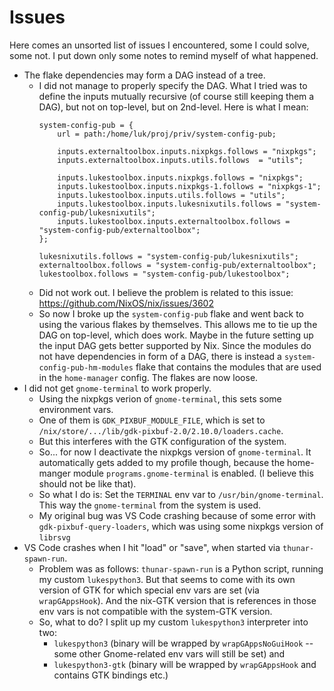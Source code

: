 # Issues

Here comes an unsorted list of issues I encountered, some I could solve, some not. I put down only some notes to remind myself of what happened.

- The flake dependencies may form a DAG instead of a tree.
    - I did not manage to properly specify the DAG. What I tried was to define the inputs mutually recursive (of course still keeping them a DAG), but not on top-level, but on 2nd-level. Here is what I mean:
        ```
        system-config-pub = {
            url = path:/home/luk/proj/priv/system-config-pub;

            inputs.externaltoolbox.inputs.nixpkgs.follows = "nixpkgs";
            inputs.externaltoolbox.inputs.utils.follows  = "utils";

            inputs.lukestoolbox.inputs.nixpkgs.follows = "nixpkgs";
            inputs.lukestoolbox.inputs.nixpkgs-1.follows = "nixpkgs-1";
            inputs.lukestoolbox.inputs.utils.follows = "utils";
            inputs.lukestoolbox.inputs.lukesnixutils.follows = "system-config-pub/lukesnixutils";
            inputs.lukestoolbox.inputs.externaltoolbox.follows = "system-config-pub/externaltoolbox";
        };

        lukesnixutils.follows = "system-config-pub/lukesnixutils";
        externaltoolbox.follows = "system-config-pub/externaltoolbox";
        lukestoolbox.follows = "system-config-pub/lukestoolbox";
        ```
    - Did not work out. I believe the problem is related to this issue: https://github.com/NixOS/nix/issues/3602
    - So now I broke up the `system-config-pub` flake and went back to using the various flakes by themselves. This allows me to tie up the DAG on top-level, which does work. Maybe in the future setting up the input DAG gets better supported by Nix. Since the modules do not have dependencies in form of a DAG, there is instead a `system-config-pub-hm-modules` flake that contains the modules that are used in the `home-manager` config. The flakes are now loose.
- I did not get `gnome-terminal` to work properly.
    - Using the nixpkgs verion of `gnome-terminal`, this sets some environment vars.
    - One of them is `GDK_PIXBUF_MODULE_FILE`, which is set to `/nix/store/.../lib/gdk-pixbuf-2.0/2.10.0/loaders.cache`.
    - But this interferes with the GTK configuration of the system.
    - So... for now I deactivate the nixpkgs version of `gnome-terminal`. It automatically gets added to my profile though, because the home-manger module `programs.gnome-terminal` is enabled. (I believe this should not be like that).
    - So what I do is: Set the `TERMINAL` env var to `/usr/bin/gnome-terminal`. This way the `gnome-terminal` from the system is used.
    - My original bug was VS Code crashing because of some error with `gdk-pixbuf-query-loaders`, which was using some nixpkgs version of `librsvg`
- VS Code crashes when I hit "load" or "save", when started via `thunar-spawn-run`.
    - Problem was as follows: `thunar-spawn-run` is a Python script, running my custom `lukespython3`. But that seems to come with its own version of GTK for which special env vars are set (via `wrapGAppsHook`). And the nix-GTK version that is references in those env vars is not compatible with the system-GTK version.
    - So, what to do? I split up my custom `lukespython3` interpreter into two:
        - `lukespython3` (binary will be wrapped by `wrapGAppsNoGuiHook` -- some other Gnome-related env vars will still be set) and
        - `lukespython3-gtk` (binary will be wrapped by `wrapGAppsHook` and contains GTK bindings etc.)